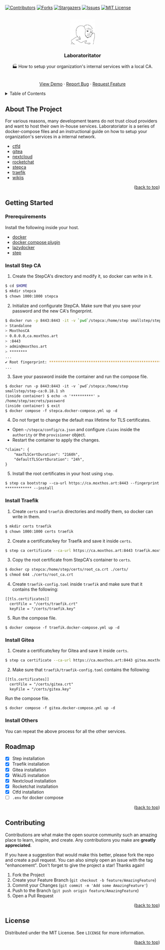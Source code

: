<a name="readme-top"></a>

<!-- PROJECT SHIELDS -->
[![Contributors][contributors-shield]][contributors-url]
[![Forks][forks-shield]][forks-url]
[![Stargazers][stars-shield]][stars-url]
[![Issues][issues-shield]][issues-url]
[![MIT License][license-shield]][license-url]



<!-- PROJECT LOGO -->
<br />
<div align="center">


  <a href="https://github.com/bQqqr/laboratoritator">
    <img src=".github/logo.jpg" alt="Logo" width="80" height="80">
  </a>

  <h3 align="center">Laboratoritator</h3>
 
  <p align="center">
    🏭 How to setup your organization's internal services with a local CA. 
    <br />
    <br />
    <br />
    <a href="https://traefik.moxthos.art">View Demo</a>
    ·
    <a href="https://github.com/bQqqr/laboratoritator/issues">Report Bug</a>
    ·
    <a href="https://github.com/bQqqr/laboratoritator/issues">Request Feature</a>
  </p>
</div>



<!-- TABLE OF CONTENTS -->
<details>
  <summary>Table of Contents</summary>
  <ol>
    <li>
      <a href="#about-the-project">About The Project</a>
    </li>
    <li>
      <a href="#getting-started">Getting Started</a>
    </li>
    <li>
      <a href="#roadmap">Roadmap</a>
    </li>
    <li>
      <a href="#contributing">Contributing</a>
    </li>
    <li>
      <a href="#license">License</a>
    </li>
  </ol>
</details>



<!-- ABOUT THE PROJECT -->
## About The Project

For various reasons, many development teams do not trust cloud providers and want to host their own in-house services. Laboratoriator is a series of docker-compose files and an instructional guide on how to setup your organization's services in a internal network.

- [ctfd][ctfd-github-url]
- [gitea][gitea-github-url]
- [nextcloud][nextcloud-github-url]
- [rocketchat][rocketchat-github-url]
- [stepca][stepca-github-url]
- [traefik][traefik-github-url]
- [wikijs][wikijs-github-url]

<p align="right">(<a href="#readme-top">back to top</a>)</p>

<!-- GETTING STARTED -->
## Getting Started

### Prerequirements

Install the following inside your host.

- [docker][docker-installation-url]
- [docker compose plugin][docker-compose-installation-url]
- [lazydocker][lazydocker-installation-url]
- [step][step-installation-url]

### Install Step CA

1. Create the StepCA's directory and modify it, so docker can write in it.

```sh
$ cd $HOME
$ mkdir stepca
$ chown 1000:1000 stepca
```

2. Initialize and configurate StepCA. Make sure that you save your password and the new CA's fingerprint.

```sh
$ docker run -p 8443:8443 -it -v `pwd`/stepca:/home/step smallstep/step-ca:0.18.1 step ca init
> Standalone
> MoxthosCA
> 0.0.0.0,ca.moxthos.art
> :8443
> admin@moxthos.art
> ********
...
✔ Root fingerprint: ******************************************************
...
```

3. Save your password inside the container and run the compose file.

```
$ docker run -p 8443:8443 -it -v `pwd`/stepca:/home/step smallstep/step-ca:0.18.1 sh
(inside container) $ echo -n '**********' > /home/step/secrets/password
(inside container) $ exit
$ docker compose -f stepca.docker-compose.yml up -d
```

4. Do not forget to change the default max lifetime for TLS certificates. 
  - Open `~/stepca/config/ca.json` and configure `claims` inside the `authority` or the `provisioner` object. 
  - Restart the container to apply the changes.

```
"claims": {
    "maxTLSCertDuration": "2160h",
    "defaultTLSCertDuration": "24h",
}
```

5. Install the root certificates in your host using `step`.

```
$ step ca bootstrap --ca-url https://ca.moxthos.art:8443 --fingerprint ************ --install
```

### Install Traefik

1. Create `certs` and `traefik` directories and modify them, so docker can write in them.

```sh
$ mkdir certs traefik
$ chown 1000:1000 certs traefik
```

2. Create a certificate/key for Traefik and save it inside `certs`.

```sh
$ step ca certificate --ca-url https://ca.moxthos.art:8443 traefik.moxthos.art certs/traefik.crt certs/traefik.key --not-after 2399h
```

3. Copy the root certificate from StepCA's container to `certs`.

```sh
$ docker cp stepca:/home/step/certs/root_ca.crt ./certs/
$ chmod 644 ./certs/root_ca.crt
```

4. Create `traefik-config.toml` inside `traefik` and make sure that it contains the following:

```
[[tls.certificates]]
  certFile = "/certs/traefik.crt"
  keyFile = "/certs/traefik.key"
```

5. Run the compose file.

```
$ docker compose -f traefik.docker-compose.yml up -d
```

### Install Gitea

1. Create a certificate/key for Gitea and save it inside `certs`.

```sh
$ step ca certificate --ca-url https://ca.moxthos.art:8443 gitea.moxthos.art certs/gitea.crt certs/gitea.key --not-after 2399h
```

2. Make sure that `traefik/traefik-config.toml` contains the following:

```
[[tls.certificates]]
  certFile = "/certs/gitea.crt"
  keyFile = "/certs/gitea.key"
```

Run the compose file.

```
$ docker compose -f gitea.docker-compose.yml up -d
```

### Install Others

You can repeat the above process for all the other services.

<!-- ROADMAP -->
## Roadmap

- [x] Step installation
- [x] Traefik installation
- [x] Gitea installation
- [x] WikiJS installation
- [x] Nextcloud installation
- [x] Rocketchat installation
- [x] Ctfd installation
- [ ] `.env` for docker compose

<p align="right">(<a href="#readme-top">back to top</a>)</p>



<!-- CONTRIBUTING -->
## Contributing

Contributions are what make the open source community such an amazing place to learn, inspire, and create. Any contributions you make are **greatly appreciated**.

If you have a suggestion that would make this better, please fork the repo and create a pull request. You can also simply open an issue with the tag "enhancement".
Don't forget to give the project a star! Thanks again!

1. Fork the Project
2. Create your Feature Branch (`git checkout -b feature/AmazingFeature`)
3. Commit your Changes (`git commit -m 'Add some AmazingFeature'`)
4. Push to the Branch (`git push origin feature/AmazingFeature`)
5. Open a Pull Request

<p align="right">(<a href="#readme-top">back to top</a>)</p>



<!-- LICENSE -->
## License

Distributed under the MIT License. See `LICENSE` for more information.

<p align="right">(<a href="#readme-top">back to top</a>)</p>



<!-- MARKDOWN LINKS & IMAGES -->
<!-- https://www.markdownguide.org/basic-syntax/#reference-style-links -->
[contributors-shield]: https://img.shields.io/github/contributors/bQqqr/laboratoritator.svg?style=for-the-badge
[contributors-url]: https://github.com/bQqqr/laboratoritator/graphs/contributors
[forks-shield]: https://img.shields.io/github/forks/bQqqr/laboratoritator.svg?style=for-the-badge
[forks-url]: https://github.com/bQqqr/laboratoritator/network/members
[stars-shield]: https://img.shields.io/github/stars/bQqqr/laboratoritator.svg?style=for-the-badge
[stars-url]: https://github.com/bQqqr/laboratoritator/stargazers
[issues-shield]: https://img.shields.io/github/issues/bQqqr/laboratoritator.svg?style=for-the-badge
[issues-url]: https://github.com/bQqqr/laboratoritator/issues
[license-shield]: https://img.shields.io/github/license/bQqqr/laboratoritator.svg?style=for-the-badge
[license-url]: https://github.com/bQqqr/laboratoritator/blob/master/LICENSE
[ctfd-github-url]: https://github.com/CTFd/CTFd
[gitea-github-url]: https://github.com/go-gitea/gitea
[nextcloud-github-url]: https://github.com/nextcloud/server
[rocketchat-github-url]: https://github.com/rocketchat
[stepca-github-url]: https://github.com/smallstep/certificates
[traefik-github-url]: https://github.com/traefik/traefik
[wikijs-github-url]: https://github.com/requarks/wiki
[docker-installation-url]: https://docs.docker.com/engine/install/debian/#install-using-the-repository 
[docker-compose-installation-url]: https://docs.docker.com/compose/install/linux/#install-using-the-repository
[lazydocker-installation-url]: https://github.com/jesseduffield/lazydocker#installation
[step-installation-url]: https://smallstep.com/docs/step-ca/installation#linux-packages-amd64

